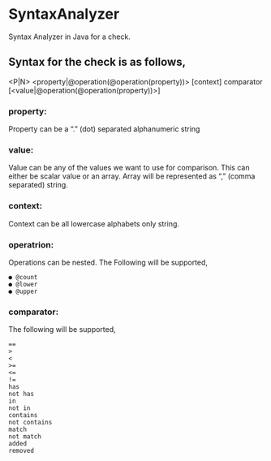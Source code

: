 # SyntaxAnalyzer
 Syntax Analyzer in Java for a check.
## Syntax for the  check  is as follows,
<P|N> <property|@operation(@operation(property))> [context] comparator [<value|@operation(@operation(property))>]

### property:
Property can be a “.” (dot) separated alphanumeric string

### value:
Value can be any of the values we want to use for comparison. 
This can either be scalar value or an array. Array will be represented as “,” (comma separated) string.

### context:
Context can be all lowercase alphabets only string.

### operatrion:
Operations can be nested.
The Following will be supported,
```
● @count
● @lower 
● @upper
```

### comparator:
The following will be supported,
```
==
>
<
>=
<=
!=
has
not has
in
not in
contains
not contains
match
not match
added
removed
```
